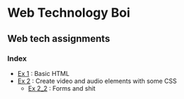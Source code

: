 # Web Technology Boi

## Web tech assignments

### Index

- [Ex 1](https://hiruthicshass.github.io/web-tech/ex1/ex1.html) : Basic HTML
- [Ex 2](https://hiruthicshass.github.io/web-tech/ex2/ex2.html) :  Create video and audio elements with some CSS
  - [Ex 2_2](https://hiruthicshass.github.io/web-tech/ex2/ex2_2.html) : Forms and shit
